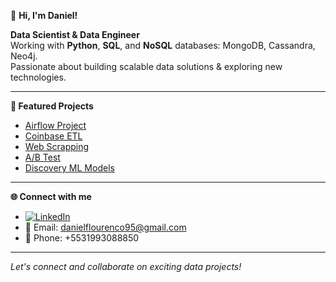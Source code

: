 👋 **Hi, I'm Daniel!**

**Data Scientist & Data Engineer**  
Working with **Python**, **SQL**, and **NoSQL** databases: MongoDB, Cassandra, Neo4j.  
Passionate about building scalable data solutions & exploring new technologies.

---

**🚀 Featured Projects**
- [Airflow Project](https://github.com/flourenco-daniel/airflow_project)
- [Coinbase ETL](https://github.com/flourenco-daniel/etl_jornada/)
- [Web Scrapping](https://github.com/flourenco-daniel/scraping_jornada)
- [A/B Test](https://github.com/flourenco-daniel/ab_testing)
- [Discovery ML Models](https://github.com/flourenco-daniel/ml_projects)

---

**🌐 Connect with me**

- [![LinkedIn](https://img.shields.io/badge/LinkedIn-blue?logo=linkedin&logoColor=white)]((https://www.linkedin.com/in/daniel-lourenco-data/))
- 📧 Email: danielflourenco95@gmail.com
- 📱 Phone: +5531993088850
---

*Let's connect and collaborate on exciting data projects!*
